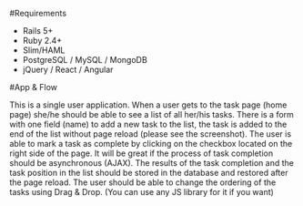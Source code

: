 #Requirements
* Rails 5+
* Ruby 2.4+
* Slim/HAML
* PostgreSQL / MySQL / MongoDB
* jQuery / React / Angular


#App & Flow

This is a single user application. When a user gets to the task page (home page) she/he should be able to see a list of all her/his tasks.
There is a form with one field (name) to add a new task to the list, the task is added to the end of the list without page reload (please see the screenshot).
The user is able to mark a task as complete by clicking on the checkbox located on the right side of the page. It will be great if the process of task completion should be asynchronous (AJAX).
The results of the task completion and the task position in the list should be stored in the database and restored after the page reload.
The user should be able to change the ordering of the tasks using Drag & Drop. (You can use any JS library for it if you want)